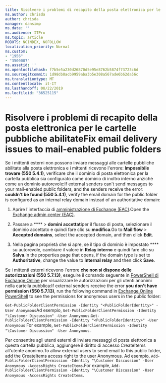 ```yaml
---
title: Risolvere i problemi di recapito della posta elettronica per le cartelle pubbliche abilitate
ms.author: chrisda
author: chrisda
manager: dansimp
ms.date: ''
ms.audience: ITPro
ms.topic: article
ROBOTS: NOINDEX, NOFOLLOW
localization_priority: Normal
ms.custom:
- "1956"
- "3500007"
ms.assetid: ''
ms.openlocfilehash: f7b5e5a230d26870d5e95e8762b5874f73723c6d
ms.sourcegitcommit: 1d98db8acb9959aba3b5e308a567ade6b62da56c
ms.translationtype: MT
ms.contentlocale: it-IT
ms.lasthandoff: 08/22/2019
ms.locfileid: "36525115"
---
```

# <a name="fix-email-delivery-issues-to-mail-enabled-public-folders"></a><span data-ttu-id="fdf4a-102">Risolvere i problemi di recapito della posta elettronica per le cartelle pubbliche abilitate</span><span class="sxs-lookup"><span data-stu-id="fdf4a-102">Fix email delivery issues to mail-enabled public folders</span></span>

<span data-ttu-id="fdf4a-103">Se i mittenti esterni non possono inviare messaggi alle cartelle pubbliche abilitate alla posta elettronica e i mittenti ricevono l'errore: **Impossibile trovare (550 5.4.1)**, verificare che il dominio di posta elettronica per la cartella pubblica sia configurato come dominio di inoltro interno anziché come un dominio autorevole:</span><span class="sxs-lookup"><span data-stu-id="fdf4a-103">If external senders can't send messages to your mail-enabled public folders, and the senders receive the error: **couldn't be found (550 5.4.1)**, verify the email domain for the public folder is configured as an internal relay domain instead of an authoritative domain:</span></span>

1. <span data-ttu-id="fdf4a-104">Aprire l'interfaccia di [amministrazione di Exchange (EAC)](https://docs.microsoft.com/Exchange/exchange-admin-center).</span><span class="sxs-lookup"><span data-stu-id="fdf4a-104">Open the [Exchange admin center (EAC)](https://docs.microsoft.com/Exchange/exchange-admin-center).</span></span>

2. <span data-ttu-id="fdf4a-105">Passare a \*\*\*\* \> **domini accettati**per il flusso di posta, selezionare il dominio accettato e quindi fare clic su **modifica**.</span><span class="sxs-lookup"><span data-stu-id="fdf4a-105">Go to **Mail flow** \> **Accepted domains**, select the accepted domain, and then click **Edit**.</span></span>

3. <span data-ttu-id="fdf4a-106">Nella pagina proprietà che si apre, se il tipo di dominio è impostato \*\*\*\* su autorevole, cambiare il valore in **Relay interno** e quindi fare clic su **Salva**.</span><span class="sxs-lookup"><span data-stu-id="fdf4a-106">In the properties page that opens, if the domain type is set to **Authoritative**, change the value to **Internal relay** and then click **Save**.</span></span>

<span data-ttu-id="fdf4a-107">Se i mittenti esterni ricevono l'errore **che non si dispone delle autorizzazioni (550 5.7.13)**, eseguire il comando seguente in [PowerShell di Exchange Online](https://docs.microsoft.com/powershell/exchange/exchange-online/connect-to-exchange-online-powershell/connect-to-exchange-online-powershell) per visualizzare le autorizzazioni per gli utenti anonimi nella cartella pubblica:</span><span class="sxs-lookup"><span data-stu-id="fdf4a-107">If external senders receive the error **you don't have permission (550 5.7.13)**, run the following command in [Exchange Online PowerShell](https://docs.microsoft.com/powershell/exchange/exchange-online/connect-to-exchange-online-powershell/connect-to-exchange-online-powershell) to see the permissions for anonymous users in the public folder:</span></span>

<span data-ttu-id="fdf4a-108">`Get-PublicFolderClientPermission -Identity "<PublicFolderIdentity>" -User Anonymous`Ad esempio, `Get-PublicFolderClientPermission -Identity "\Customer Discussion" -User Anonymous`.</span><span class="sxs-lookup"><span data-stu-id="fdf4a-108">`Get-PublicFolderClientPermission -Identity "<PublicFolderIdentity>" -User Anonymous` For example, `Get-PublicFolderClientPermission -Identity "\Customer Discussion" -User Anonymous`.</span></span>

<span data-ttu-id="fdf4a-109">Per consentire agli utenti esterni di inviare messaggi di posta elettronica a questa cartella pubblica, aggiungere il diritto di accesso CreateItems all'utente anonimo.</span><span class="sxs-lookup"><span data-stu-id="fdf4a-109">To allow external users to send email to this public folder, add the CreateItems access right to the user Anonymous.</span></span> <span data-ttu-id="fdf4a-110">Ad esempio, `Add-PublicFolderClientPermission -Identity "\Customer Discussion" -User Anonymous -AccessRights CreateItems`.</span><span class="sxs-lookup"><span data-stu-id="fdf4a-110">For example, `Add-PublicFolderClientPermission -Identity "\Customer Discussion" -User Anonymous -AccessRights CreateItems`.</span></span>
